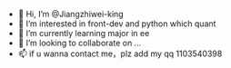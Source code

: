 - 👋 Hi, I’m @Jiangzhiwei-king
- 👀 I’m interested in front-dev and python which quant
- 🌱 I’m currently learning major in ee 
- 💞️ I’m looking to collaborate on ...
- 📫 if u wanna contact me，plz add my qq 1103540398

<!---
Jiangzhiwei-king/Jiangzhiwei-king is a ✨ special ✨ repository because its `README.md` (this file) appears on your GitHub profile.
You can click the Preview link to take a look at your changes.
--->
